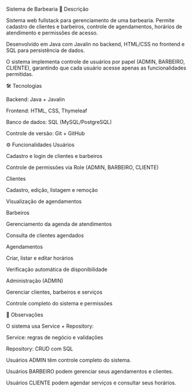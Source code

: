 Sistema de Barbearia
🔹 Descrição

Sistema web fullstack para gerenciamento de uma barbearia. Permite cadastro de clientes e barbeiros, controle de agendamentos, horários de atendimento e permissões de acesso.

Desenvolvido em Java com Javalin no backend, HTML/CSS no frontend e SQL para persistência de dados.

O sistema implementa controle de usuários por papel (ADMIN, BARBEIRO, CLIENTE), garantindo que cada usuário acesse apenas as funcionalidades permitidas.

🛠 Tecnologias

Backend: Java + Javalin

Frontend: HTML, CSS, Thymeleaf

Banco de dados: SQL (MySQL/PostgreSQL)

Controle de versão: Git + GitHub

⚙️ Funcionalidades
Usuários

Cadastro e login de clientes e barbeiros

Controle de permissões via Role (ADMIN, BARBEIRO, CLIENTE)

Clientes

Cadastro, edição, listagem e remoção

Visualização de agendamentos

Barbeiros

Gerenciamento da agenda de atendimentos

Consulta de clientes agendados

Agendamentos

Criar, listar e editar horários

Verificação automática de disponibilidade

Administração (ADMIN)

Gerenciar clientes, barbeiros e serviços

Controle completo do sistema e permissões

📌 Observações

O sistema usa Service + Repository:

Service: regras de negócio e validações

Repository: CRUD com SQL

Usuários ADMIN têm controle completo do sistema.

Usuários BARBEIRO podem gerenciar seus agendamentos e clientes.

Usuários CLIENTE podem agendar serviços e consultar seus horários.

